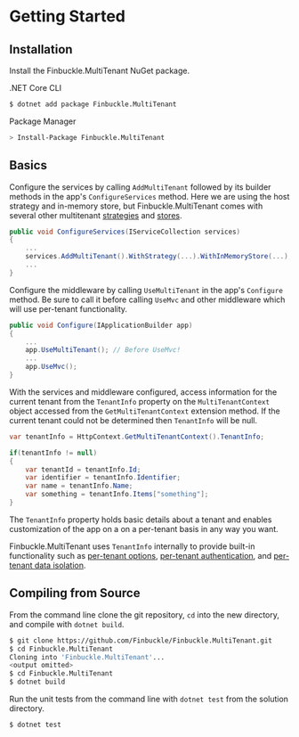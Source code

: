 # Getting Started

## Installation

Install the Finbuckle.MultiTenant NuGet package.

.NET Core CLI
```bash
$ dotnet add package Finbuckle.MultiTenant
```

Package Manager
```bash
> Install-Package Finbuckle.MultiTenant
```

## Basics

Configure the services by calling `AddMultiTenant` followed by its builder methods in the app's `ConfigureServices` method. Here we are using the host strategy and in-memory store, but Finbuckle.MultiTenant comes with several other multitenant [strategies](Strategies) and [stores](Stores).

```cs
public void ConfigureServices(IServiceCollection services)
{
    ...
    services.AddMultiTenant().WithStrategy(...).WithInMemoryStore(...);
    ...
}
```

Configure the middleware by calling `UseMultiTenant` in the app's `Configure` method. Be sure to call it before calling `UseMvc` and other middleware which will use per-tenant functionality.

```cs
public void Configure(IApplicationBuilder app)
{
    ...
    app.UseMultiTenant(); // Before UseMvc!
    ...
    app.UseMvc();
}
```

With the services and middleware configured, access information for the current tenant from the `TenantInfo` property on the `MultiTenantContext` object accessed from the `GetMultiTenantContext` extension method. If the current tenant could not be determined then `TenantInfo` will be null.

```cs
var tenantInfo = HttpContext.GetMultiTenantContext().TenantInfo;

if(tenantInfo != null)
{
    var tenantId = tenantInfo.Id;
    var identifier = tenantInfo.Identifier;
    var name = tenantInfo.Name;
    var something = tenantInfo.Items["something"];
}
```

The `TenantInfo` property holds basic details about a tenant and enables customization of the app on a on a per-tenant basis in any way you want.

Finbuckle.MultiTenant uses `TenantInfo` internally to provide built-in functionality such as [per-tenant options](Options), [per-tenant authentication](Authentication), and [per-tenant data isolation](EFCore).

## Compiling from Source

From the command line clone the git repository, `cd` into the new directory, and compile with `dotnet build`.

```bash
$ git clone https://github.com/Finbuckle/Finbuckle.MultiTenant.git
$ cd Finbuckle.MultiTenant
Cloning into 'Finbuckle.MultiTenant'...
<output omitted>
$ cd Finbuckle.MultiTenant
$ dotnet build
```

Run the unit tests from the command line with `dotnet test` from the solution directory.

```bash
$ dotnet test
```
